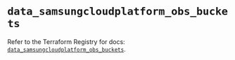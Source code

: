 # `data_samsungcloudplatform_obs_buckets`

Refer to the Terraform Registry for docs: [`data_samsungcloudplatform_obs_buckets`](https://registry.terraform.io/providers/samsungsdscloud/samsungcloudplatform/3.13.0/docs/data-sources/obs_buckets).
